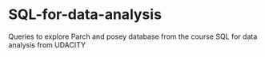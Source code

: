 # SQL-for-data-analysis
Queries to explore Parch and posey database from the course SQL for data analysis from UDACITY
